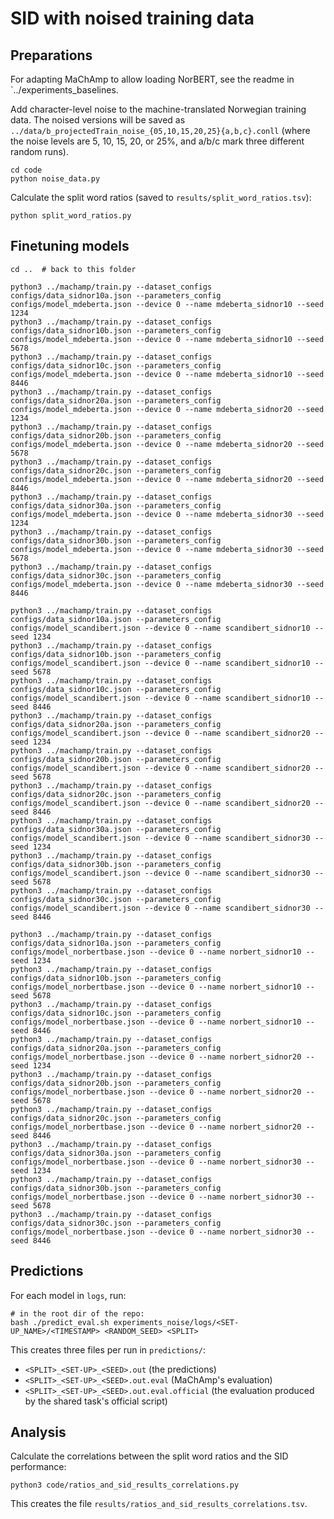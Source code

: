 # SID with noised training data

## Preparations

For adapting MaChAmp to allow loading NorBERT, see the readme in `../experiments_baselines.

Add character-level noise to the machine-translated Norwegian training data. The noised versions will be saved as `../data/b_projectedTrain_noise_{05,10,15,20,25}{a,b,c}.conll` (where the noise levels are 5, 10, 15, 20, or 25%, and a/b/c mark three different random runs).
```
cd code
python noise_data.py
```

Calculate the split word ratios (saved to `results/split_word_ratios.tsv`):
```
python split_word_ratios.py
```

## Finetuning models

```
cd ..  # back to this folder

python3 ../machamp/train.py --dataset_configs configs/data_sidnor10a.json --parameters_config configs/model_mdeberta.json --device 0 --name mdeberta_sidnor10 --seed 1234
python3 ../machamp/train.py --dataset_configs configs/data_sidnor10b.json --parameters_config configs/model_mdeberta.json --device 0 --name mdeberta_sidnor10 --seed 5678
python3 ../machamp/train.py --dataset_configs configs/data_sidnor10c.json --parameters_config configs/model_mdeberta.json --device 0 --name mdeberta_sidnor10 --seed 8446
python3 ../machamp/train.py --dataset_configs configs/data_sidnor20a.json --parameters_config configs/model_mdeberta.json --device 0 --name mdeberta_sidnor20 --seed 1234
python3 ../machamp/train.py --dataset_configs configs/data_sidnor20b.json --parameters_config configs/model_mdeberta.json --device 0 --name mdeberta_sidnor20 --seed 5678
python3 ../machamp/train.py --dataset_configs configs/data_sidnor20c.json --parameters_config configs/model_mdeberta.json --device 0 --name mdeberta_sidnor20 --seed 8446
python3 ../machamp/train.py --dataset_configs configs/data_sidnor30a.json --parameters_config configs/model_mdeberta.json --device 0 --name mdeberta_sidnor30 --seed 1234
python3 ../machamp/train.py --dataset_configs configs/data_sidnor30b.json --parameters_config configs/model_mdeberta.json --device 0 --name mdeberta_sidnor30 --seed 5678
python3 ../machamp/train.py --dataset_configs configs/data_sidnor30c.json --parameters_config configs/model_mdeberta.json --device 0 --name mdeberta_sidnor30 --seed 8446

python3 ../machamp/train.py --dataset_configs configs/data_sidnor10a.json --parameters_config configs/model_scandibert.json --device 0 --name scandibert_sidnor10 --seed 1234
python3 ../machamp/train.py --dataset_configs configs/data_sidnor10b.json --parameters_config configs/model_scandibert.json --device 0 --name scandibert_sidnor10 --seed 5678
python3 ../machamp/train.py --dataset_configs configs/data_sidnor10c.json --parameters_config configs/model_scandibert.json --device 0 --name scandibert_sidnor10 --seed 8446
python3 ../machamp/train.py --dataset_configs configs/data_sidnor20a.json --parameters_config configs/model_scandibert.json --device 0 --name scandibert_sidnor20 --seed 1234
python3 ../machamp/train.py --dataset_configs configs/data_sidnor20b.json --parameters_config configs/model_scandibert.json --device 0 --name scandibert_sidnor20 --seed 5678
python3 ../machamp/train.py --dataset_configs configs/data_sidnor20c.json --parameters_config configs/model_scandibert.json --device 0 --name scandibert_sidnor20 --seed 8446
python3 ../machamp/train.py --dataset_configs configs/data_sidnor30a.json --parameters_config configs/model_scandibert.json --device 0 --name scandibert_sidnor30 --seed 1234
python3 ../machamp/train.py --dataset_configs configs/data_sidnor30b.json --parameters_config configs/model_scandibert.json --device 0 --name scandibert_sidnor30 --seed 5678
python3 ../machamp/train.py --dataset_configs configs/data_sidnor30c.json --parameters_config configs/model_scandibert.json --device 0 --name scandibert_sidnor30 --seed 8446

python3 ../machamp/train.py --dataset_configs configs/data_sidnor10a.json --parameters_config configs/model_norbertbase.json --device 0 --name norbert_sidnor10 --seed 1234
python3 ../machamp/train.py --dataset_configs configs/data_sidnor10b.json --parameters_config configs/model_norbertbase.json --device 0 --name norbert_sidnor10 --seed 5678
python3 ../machamp/train.py --dataset_configs configs/data_sidnor10c.json --parameters_config configs/model_norbertbase.json --device 0 --name norbert_sidnor10 --seed 8446
python3 ../machamp/train.py --dataset_configs configs/data_sidnor20a.json --parameters_config configs/model_norbertbase.json --device 0 --name norbert_sidnor20 --seed 1234
python3 ../machamp/train.py --dataset_configs configs/data_sidnor20b.json --parameters_config configs/model_norbertbase.json --device 0 --name norbert_sidnor20 --seed 5678
python3 ../machamp/train.py --dataset_configs configs/data_sidnor20c.json --parameters_config configs/model_norbertbase.json --device 0 --name norbert_sidnor20 --seed 8446
python3 ../machamp/train.py --dataset_configs configs/data_sidnor30a.json --parameters_config configs/model_norbertbase.json --device 0 --name norbert_sidnor30 --seed 1234
python3 ../machamp/train.py --dataset_configs configs/data_sidnor30b.json --parameters_config configs/model_norbertbase.json --device 0 --name norbert_sidnor30 --seed 5678
python3 ../machamp/train.py --dataset_configs configs/data_sidnor30c.json --parameters_config configs/model_norbertbase.json --device 0 --name norbert_sidnor30 --seed 8446
```

## Predictions

For each model in `logs`, run:
```
# in the root dir of the repo:
bash ./predict_eval.sh experiments_noise/logs/<SET-UP_NAME>/<TIMESTAMP> <RANDOM_SEED> <SPLIT>
```
This creates three files per run in `predictions/`:
- `<SPLIT>_<SET-UP>_<SEED>.out` (the predictions)
- `<SPLIT>_<SET-UP>_<SEED>.out.eval` (MaChAmp's evaluation)
- `<SPLIT>_<SET-UP>_<SEED>.out.eval.official` (the evaluation produced by the shared task's official script)

## Analysis

Calculate the correlations between the split word ratios and the SID performance:
```
python3 code/ratios_and_sid_results_correlations.py
```
This creates the file `results/ratios_and_sid_results_correlations.tsv`.
